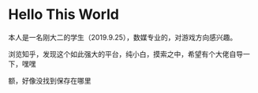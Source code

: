 # Hello This World
本人是一名刚大二的学生（2019.9.25），数媒专业的，对游戏方向感兴趣。

浏览知乎，发现这个如此强大的平台，纯小白，摸索之中，希望有个大佬自导一下，嘿嘿


额，好像没找到保存在哪里
